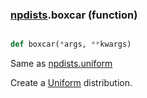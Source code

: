 ### [npdists](npdists.md).boxcar (function)


```py

def boxcar(*args, **kwargs)

```



Same as [npdists.uniform](npdists.uniform.md)

Create a [Uniform](Uniform.md) distribution.

